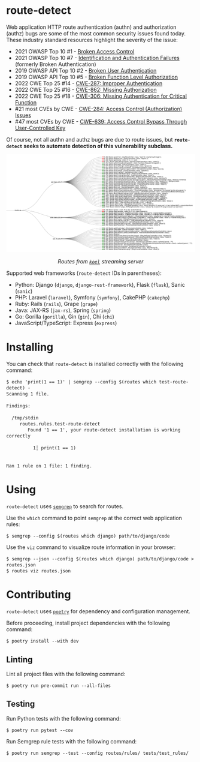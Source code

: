 # route-detect

Web application HTTP route authentication (authn) and authorization (authz) bugs are some of the most common security issues found today. These industry standard resources highlight the severity of the issue:

- 2021 OWASP Top 10 #1 - [Broken Access Control](https://owasp.org/Top10/A01_2021-Broken_Access_Control/)
- 2021 OWASP Top 10 #7 - [Identification and Authentication Failures](https://owasp.org/Top10/A07_2021-Identification_and_Authentication_Failures/) (formerly Broken Authentication)
- 2019 OWASP API Top 10 #2 - [Broken User Authentication](https://github.com/OWASP/API-Security/blob/master/2019/en/src/0xa2-broken-user-authentication.md)
- 2019 OWASP API Top 10 #5 - [Broken Function Level Authorization](https://github.com/OWASP/API-Security/blob/master/2019/en/src/0xa5-broken-function-level-authorization.md)
- 2022 CWE Top 25 #14 - [CWE-287: Improper Authentication](https://cwe.mitre.org/data/definitions/1387.html)
- 2022 CWE Top 25 #16 - [CWE-862: Missing Authorization](https://cwe.mitre.org/data/definitions/1387.html)
- 2022 CWE Top 25 #18 - [CWE-306: Missing Authentication for Critical Function](https://cwe.mitre.org/data/definitions/1387.html)
- #21 most CVEs by CWE - [CWE-284: Access Control (Authorization) Issues](https://www.cvedetails.com/cwe-definitions.php)
- #47 most CVEs by CWE - [CWE-639: Access Control Bypass Through User-Controlled Key](https://www.cvedetails.com/cwe-definitions.php)

Of course, not all authn and authz bugs are due to route issues, but **`route-detect` seeks to automate detection of this vulnerability subclass.**

![Routes demo](routes-demo.png?raw=true)

<p align="center">
    <i>Routes from <code><a href="https://github.com/koel/koel">koel<a></code> streaming server</i>
</p>

Supported web frameworks (`route-detect` IDs in parentheses):

- Python: Django (`django`, `django-rest-framework`), Flask (`flask`), Sanic (`sanic`)
- PHP: Laravel (`laravel`), Symfony (`symfony`), CakePHP (`cakephp`)
- Ruby: Rails (`rails`), Grape (`grape`)
- Java: JAX-RS (`jax-rs`), Spring (`spring`)
- Go: Gorilla (`gorilla`), Gin (`gin`), Chi (`chi`)
- JavaScript/TypeScript: Express (`express`)

# Installing

You can check that `route-detect` is installed correctly with the following command:

```
$ echo 'print(1 == 1)' | semgrep --config $(routes which test-route-detect) -
Scanning 1 file.

Findings:

  /tmp/stdin
     routes.rules.test-route-detect
        Found '1 == 1', your route-detect installation is working correctly

          1┆ print(1 == 1)


Ran 1 rule on 1 file: 1 finding.
```

# Using

`route-detect` uses [`semgrep`](https://github.com/returntocorp/semgrep) to search for routes.

Use the `which` command to point `semgrep` at the correct web application rules:

```
$ semgrep --config $(routes which django) path/to/django/code
```

Use the `viz` command to visualize route information in your browser:

```
$ semgrep --json --config $(routes which django) path/to/django/code > routes.json
$ routes viz routes.json
```

# Contributing

`route-detect` uses [`poetry`](https://python-poetry.org/) for dependency and configuration management.

Before proceeding, install project dependencies with the following command:

```
$ poetry install --with dev
```

## Linting

Lint all project files with the following command:

```
$ poetry run pre-commit run --all-files
```

## Testing

Run Python tests with the following command:

```
$ poetry run pytest --cov
```

Run Semgrep rule tests with the following command:

```
$ poetry run semgrep --test --config routes/rules/ tests/test_rules/
```
